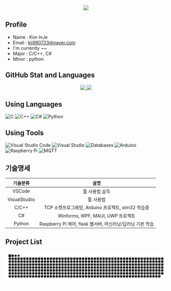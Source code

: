 <p align='center'>
  <a href="https://github.com/inje98">
    <img src="https://capsule-render.vercel.app/api?type=venom&height=300&color=gradient&text=Kim%20InJe&section=header&textBg=false"/>
  </a>
</p>

## Profile
- Name : Kim InJe
- Email : kij980723@naver.com
- I'm currently ~~
- Major : C/C++, C#
- Minor : python

## GitHub Stat and Languages
<p align='center'>
  <a href="https://github.com/inje98">
    <img src="https://github-readme-stats.vercel.app/api?username=inje98&theme=tokyonight&show_icons=true"/>
    <img src="https://github-readme-stats.vercel.app/api/top-langs/?username=inje98&theme=tokyonight&layout=compact"/>
  </a>
</p>

## Using Languages
<p align='left'>    
    <img height="40" src="https://img.icons8.com/?size=100&id=shQTXiDQiQVR&format=png&color=000000" title="C">
    <img height="40" src="https://img.icons8.com/?size=100&id=55199&format=png&color=000000" title="C++">
    <img height="40" src="https://img.icons8.com/?size=100&id=55251&format=png&color=000000" title="C#">
    <img height="40" src="https://img.icons8.com/?size=100&id=13441&format=png&color=000000" title="Python">
</p>


## Using Tools
<p align='left'>
  <img height="40" src="https://img.icons8.com/?size=100&id=9OGIyU8hrxW5&format=png&color=000000" title="Visual Studio Code">
  <img height="40" src="https://img.icons8.com/?size=100&id=ezj3zaVtImPg&format=png&color=000000" title="Visual Studio">
  <img height="40" src="https://img.icons8.com/?size=100&id=NFQusZJ4neki&format=png&color=000000" title="Databases">
  
  
  <img height="40" src="https://img.icons8.com/?size=100&id=Of4lZV2lwBQI&format=png&color=000000" title="Arduino">
  <img height="40" src="https://img.icons8.com/?size=100&id=13443&format=png&color=000000" title="Raspberry Pi">
  <img height="40" src="https://mosquitto.org/stickers/mosquitto-mono.png" title="MQTT">
</p>

## 기술명세
| 기술분류 | 설명 |
|:---:|:---:|
|VSCode| 툴 사용법 습득 |
|VisualStudiio | 툴 사용법 |
|C/C++| TCP 소켓프로그래밍, Arduino 프로젝트, stm32 학습중 |
|C#| Winforms, WPF, MAUI, UWP 프로젝트 |
|Python| Raspberry Pi 제어, flask 웹서버, 머신러닝/딥러닝 기본 학습 |




## Project List


<img src="https://raw.githubusercontent.com/Platane/snk/output/github-contribution-grid-snake.svg" />
